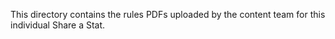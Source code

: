 This directory contains the rules PDFs uploaded by the content team for this individual Share a Stat.
